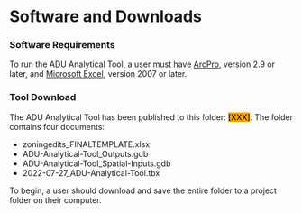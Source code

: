 # Software and Downloads

### Software Requirements

To run the ADU Analytical Tool, a user must have [ArcPro](https://pro.arcgis.com/en/pro-app/2.8/get-started/download-arcgis-pro.htm), version 2.9 or later, and [Microsoft Excel](https://www.microsoft.com/en-us/microsoft-365/excel), version 2007 or later.

### Tool Download

The ADU Analytical Tool has been published to this folder: <mark style="background-color:orange;">\[XXX]</mark>. The folder contains four documents:

* zoningedits\_FINALTEMPLATE.xlsx
* ADU-Analytical-Tool\_Outputs.gdb
* ADU-Analytical-Tool\_Spatial-Inputs.gdb
* 2022-07-27\_ADU-Analytical-Tool.tbx

To begin, a user should download and save the entire folder to a project folder on their computer.&#x20;

